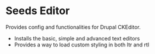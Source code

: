 # Seeds Editor
Provides config and functionalities for Drupal CKEditor.

- Installs the basic, simple and advanced text editors
- Provides a way to load custom styling in both ltr and rtl
